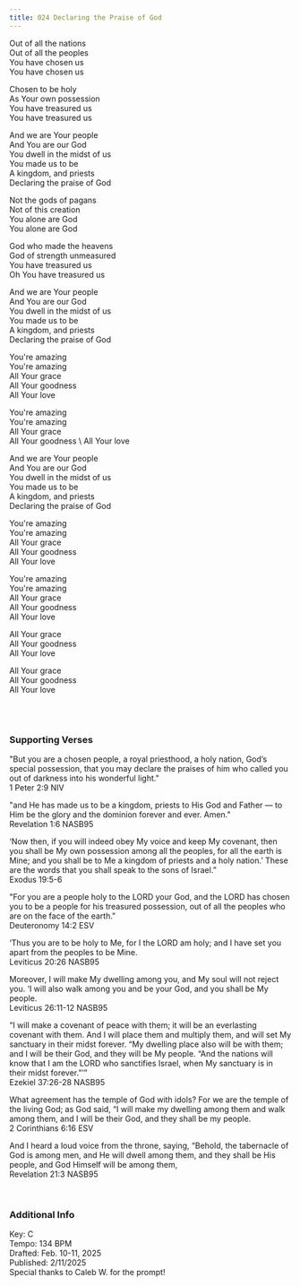 ```yaml
---
title: 024 Declaring the Praise of God
---
```


Out of all the nations \
Out of all the peoples \
You have chosen us \
You have chosen us 

Chosen to be holy \
As Your own possession \
You have treasured us \
You have treasured us 

And we are Your people \
And You are our God \
You dwell in the midst of us \
You made us to be \
A kingdom, and priests \
Declaring the praise of God 

Not the gods of pagans \
Not of this creation \
You alone are God \
You alone are God 

God who made the heavens \
God of strength unmeasured \
You have treasured us \
Oh You have treasured us 

And we are Your people \
And You are our God \
You dwell in the midst of us \
You made us to be \
A kingdom, and priests \
Declaring the praise of God 

You're amazing \
You're amazing \
All Your grace \
All Your goodness \
All Your love 

You're amazing \
You're amazing \
All Your grace \
All Your goodness \ 
All Your love 

And we are Your people \
And You are our God \
You dwell in the midst of us \
You made us to be \
A kingdom, and priests \
Declaring the praise of God 

You're amazing \
You're amazing \
All Your grace \
All Your goodness \
All Your love 

You're amazing \
You're amazing \
All Your grace \
All Your goodness \
All Your love 

All Your grace \
All Your goodness \
All Your love

All Your grace \
All Your goodness \
All Your love
 
<br /> 

### Supporting Verses ###

"But you are a chosen people, a royal priesthood, a holy nation, God’s special possession, that you may declare the praises of him who called you out of darkness into his wonderful light." \
1 Peter 2:9 NIV

"and He has made us to be a kingdom, priests to His God and Father — to Him be the glory and the dominion forever and ever. Amen." \
Revelation 1:6 NASB95

‘Now then, if you will indeed obey My voice and keep My covenant, then you shall be My own possession among all the peoples, for all the earth is Mine; 
and you shall be to Me a kingdom of priests and a holy nation.’ These are the words that you shall speak to the sons of Israel.” \
Exodus 19:5-6

"For you are a people holy to the LORD your God, and the LORD has chosen you to be a people for his treasured possession, out of all the peoples who are on the face of the earth." \
Deuteronomy 14:2 ESV

‘Thus you are to be holy to Me, for I the LORD am holy; and I have set you apart from the peoples to be Mine. \
Leviticus 20:26 NASB95

Moreover, I will make My dwelling among you, and My soul will not reject you. 
‘I will also walk among you and be your God, and you shall be My people.  \
Leviticus 26:11-12 NASB95


“I will make a covenant of peace with them; it will be an everlasting covenant with them. And I will place them and multiply them, and will set My sanctuary in their midst forever.
“My dwelling place also will be with them; and I will be their God, and they will be My people.
“And the nations will know that I am the LORD who sanctifies Israel, when My sanctuary is in their midst forever.”’” \
Ezekiel 37:26-28 NASB95

What agreement has the temple of God with idols? For we are the temple of the living God; as God said, “I will make my dwelling among them and walk among them, and I will be their God, and they shall be my people. \
2 Corinthians 6:16 ESV

And I heard a loud voice from the throne, saying, “Behold, the tabernacle of God is among men, and He will dwell among them, and they shall be His people, and God Himself will be among them, \
Revelation 21:3 NASB95

<br />

### Additional Info

Key: C \
Tempo: 134 BPM \
Drafted: Feb. 10-11, 2025 \
Published: 2/11/2025 \
Special thanks to Caleb W. for the  prompt!
